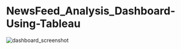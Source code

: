 # NewsFeed_Analysis_Dashboard-Using-Tableau
![dashboard_screenshot](https://github.com/siddharthnaik03/NewsFeed_Analysis_Dashboard-Using-Tableau/assets/173901732/80188a15-6ea1-4ea0-84dd-d0caa5483339)
